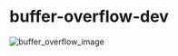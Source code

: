 # buffer-overflow-dev

![buffer_overflow_image](https://user-images.githubusercontent.com/46334926/154707561-5096c877-5dca-4f33-b400-77595ab4199b.jpeg)
